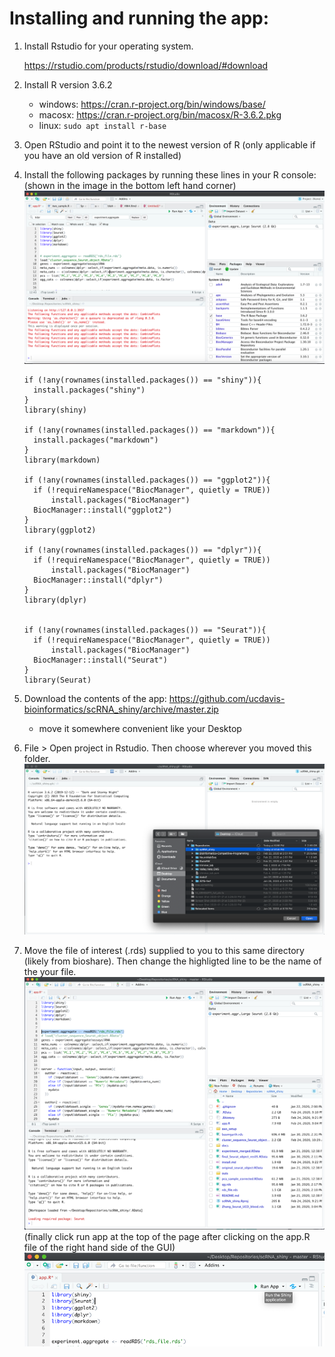 # Installing and running the app:

1. Install Rstudio for your operating system. 

    https://rstudio.com/products/rstudio/download/#download

2. Install R version 3.6.2
    - windows: https://cran.r-project.org/bin/windows/base/
    - macosx: https://cran.r-project.org/bin/macosx/R-3.6.2.pkg
    - linux: `sudo apt install r-base`

3. Open RStudio and point it to the newest version of R (only applicable if you have an old version of R installed)

4. Install the following packages by running these lines in your R console:
    (shown in the image in the bottom left hand corner)
    ![](.install_images/r_console.png)

    ```
    if (!any(rownames(installed.packages()) == "shiny")){
      install.packages("shiny")
    }
    library(shiny)
    
    if (!any(rownames(installed.packages()) == "markdown")){
      install.packages("markdown")
    }
    library(markdown)
    
    if (!any(rownames(installed.packages()) == "ggplot2")){
      if (!requireNamespace("BiocManager", quietly = TRUE))
          install.packages("BiocManager")
      BiocManager::install("ggplot2")
    }
    library(ggplot2)
    
    if (!any(rownames(installed.packages()) == "dplyr")){
      if (!requireNamespace("BiocManager", quietly = TRUE))
          install.packages("BiocManager")
      BiocManager::install("dplyr")
    }
    library(dplyr)
    
    
    if (!any(rownames(installed.packages()) == "Seurat")){
      if (!requireNamespace("BiocManager", quietly = TRUE))
          install.packages("BiocManager")
      BiocManager::install("Seurat")
    }
    library(Seurat)
    ```

5. Download the contents of the app: https://github.com/ucdavis-bioinformatics/scRNA_shiny/archive/master.zip
    - move it somewhere convenient like your Desktop
    
6. File > Open project in Rstudio. Then choose wherever you moved this folder. 
![](.install_images/open_project.png)

7. Move the file of interest (.rds) supplied to you to this same directory (likely from bioshare). Then change the highligted line to be the name of the your file.
![](.install_images/line_change.png)
(finally click run app at the top of the page after clicking on the app.R file of the right hand side of the GUI)
![](.install_images/run_app.png)